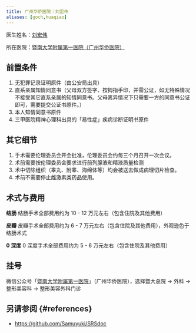 ```yaml
---
title: 广州华侨医院｜刘宏伟
aliases: [goch,huaqiao]
---
```


医生姓名：[刘宏伟](https://www.sciconf.cn/cn/person-detail/50?user_id=Z0KGRh_xD1xINcVvKget0Gw_d_d)

所在医院：[暨南大学附属第一医院（广州华侨医院）](http://www.jd120.com)

## 前置条件

1. 无犯罪记录证明原件（由公安局出具）
1. 直系亲属知情同意书（父母双方签字、按拇指手印，并需公证，如无特殊情况不接受其它直系亲属的知情同意书。父母离异情况下只需要一方的同意书公证即可，需要提交公证书原件。）
1. 本人知情同意书原件
1. 三甲医院精神心理科出具的「易性症」疾病诊断证明书原件
<!--1. 近半年连续接受相关心理治疗病历记录
1. 多次前往医院咨询、要求性别重置手术-->

## 其它细节

1. 手术需要伦理委员会开会批准，伦理委员会约每三个月召开一次会议。
1. 术前需要按伦理委员会要求进行前列腺液和精液质量检测
1. 术中切除组织（睾丸、附睾、海绵体等）均会被送去做成病理切片检查。
1. 术前不需要停止雌激素类药品使用。


## 术式与费用

**结肠**
结肠手术全部费用约为 10 - 12 万元左右（包含住院及其他费用）

**皮瓣**
皮瓣手术全部费用约为 6 - 7 万元左右（包含住院及其他费用），外观逊色于结肠术式

**0 深度**
0 深度手术全部费用约为 5 - 6 万元左右（包含住院及其他费用）

## 挂号

微信公众号「[暨南大学附属第一医院](weixin://gh_689f24c33166)」（广州华侨医院），选择暨大总院 → 外科 → 整形美容科 → 整形美容外科门诊

## 另请参阅 {#references}

- <https://github.com/Samuyuki/SRSdoc>

